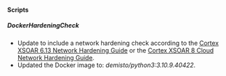 
#### Scripts
##### DockerHardeningCheck
- Update to include a network hardening check according to the [Cortex XSOAR 6.13 Network Hardening Guide](https://docs-cortex.paloaltonetworks.com/r/Cortex-XSOAR/6.13/Cortex-XSOAR-Administrator-Guide/Docker-Network-Hardening) or the [Cortex XSOAR 8 Cloud Network Hardening Guide](https://docs-cortex.paloaltonetworks.com/r/Cortex-XSOAR/8/Cortex-XSOAR-Cloud-Documentation/Docker-hardening-guide).
- Updated the Docker image to: *demisto/python3:3.10.9.40422*.
